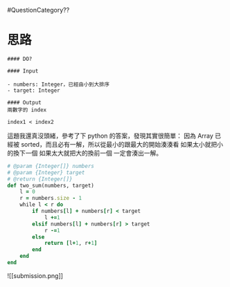#QuestionCategory??

# 思路

```ad-note
#### DO?

#### Input

- numbers: Integer，已經由小到大排序
- target: Integer

#### Output
兩數字的 index

index1 < index2
```

這題我還真沒頭緒，參考了下 python 的答案，發現其實很簡單：
因為 Array 已經被 sorted，而且必有一解，所以從最小的跟最大的開始湊湊看
如果太小就把小的換下一個
如果太大就把大的換前一個
一定會湊出一解。

```ruby
# @param {Integer[]} numbers
# @param {Integer} target
# @return {Integer[]}
def two_sum(numbers, target)
    l = 0
    r = numbers.size - 1
    while l < r do
        if numbers[l] + numbers[r] < target
            l +=1
        elsif numbers[l] + numbers[r] > target
            r -=1
        else
            return [l+1, r+1]
        end
    end
end
```
![[submission.png]]